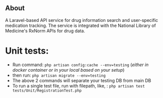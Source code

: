 ## About
A Laravel-based API service for drug information search and user-specific medication tracking.
The service is integrated with the National Library of Medicine's RxNorm APIs for drug data.



# Unit tests:

- Run command: `php artisan config:cache --env=testing` (_either in docker container or in your local based on your setup_)
- then run: `php artisan migrate --env=testing`
- The above 2 commands will separate your testing DB from main DB
- To run a single test file, run with filepath, like, : `php artisan test tests/Unit/RegistrationTest.php`
